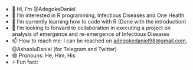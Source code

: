 - 👋 Hi, I’m @AdegokeDaniel
- 👀 I’m interested in R programming, Infectious Diseases and One Health
- 🌱 I’m currently learning how to code with R (Done with the introduction)
- 💞️ I’m looking to forward to collaboration in executing a project on analysis of emergence and re-emergence of Infectious Diseases
- 📫 How to reach me: I can be reached on adegokedaniel98@gmail.com, @AshaoluDaniel (for Telegram and Twitter)
- 😄 Pronouns: He, Him, His
- ⚡ Fun fact: 

<!---
AdegokeDaniel/AdegokeDaniel is a ✨ special ✨ repository because its `README.md` (this file) appears on your GitHub profile.
You can click the Preview link to take a look at your changes.
--->
